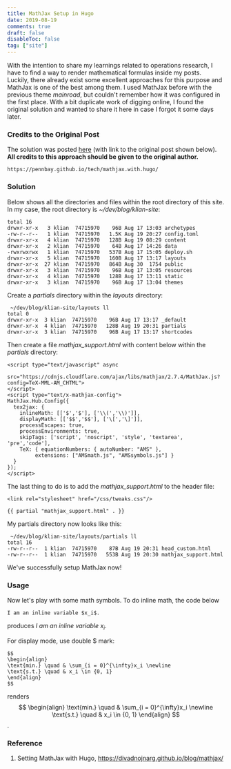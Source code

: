 ```yaml
---
title: MathJax Setup in Hugo
date: 2019-08-19
comments: true
draft: false
disableToc: false
tag: ["site"]
---
```


With the intention to share my learnings related to operations research, I have to find a way to render mathematical formulas inside my posts.
Luckily, there already exist some excellent approaches for this purpose and MathJax is one of the best among them.
I used MathJax before with the previous theme *mainroad*, but couldn't remember how it was configured in the first place.
With a bit duplicate work of digging online, I found the original solution and wanted to share it here in case I forgot it some days later.

### Credits to the Original Post
The solution was posted [here](https://pennbay.github.io/tech/mathjax.with.hugo/) (with link to the original post shown below). **All credits to this approach should be given to the original author.**

```
https://pennbay.github.io/tech/mathjax.with.hugo/
```

### Solution
Below shows all the directories and files within the root directory of this site.
In my case, the root directory is *~/dev/blog/klian-site*:
```
total 16
drwxr-xr-x   3 klian  74715970    96B Aug 17 13:03 archetypes
-rw-r--r--   1 klian  74715970   1.5K Aug 19 20:27 config.toml
drwxr-xr-x   4 klian  74715970   128B Aug 19 08:29 content
drwxr-xr-x   2 klian  74715970    64B Aug 17 14:26 data
-rwxrwxrwx   1 klian  74715970   537B Aug 17 15:05 deploy.sh
drwxr-xr-x   5 klian  74715970   160B Aug 17 13:17 layouts
drwxr-xr-x  27 klian  74715970   864B Aug 30  1754 public
drwxr-xr-x   3 klian  74715970    96B Aug 17 13:05 resources
drwxr-xr-x   4 klian  74715970   128B Aug 17 13:11 static
drwxr-xr-x   3 klian  74715970    96B Aug 17 13:04 themes
```

Create a *partials* directory within the *layouts* directory:
```
 ~/dev/blog/klian-site/layouts ll
total 0
drwxr-xr-x  3 klian  74715970    96B Aug 17 13:17 _default
drwxr-xr-x  4 klian  74715970   128B Aug 19 20:31 partials
drwxr-xr-x  3 klian  74715970    96B Aug 17 13:17 shortcodes
```

Then create a file *mathjax_support.html* with content below within the *partials* directory:
```
<script type="text/javascript" async
  src="https://cdnjs.cloudflare.com/ajax/libs/mathjax/2.7.4/MathJax.js?config=TeX-MML-AM_CHTML">
</script>
<script type="text/x-mathjax-config">
MathJax.Hub.Config({
  tex2jax: {
    inlineMath: [['$','$'], ['\\(','\\)']],
    displayMath: [['$$','$$'], ['\[','\]']],
    processEscapes: true,
    processEnvironments: true,
    skipTags: ['script', 'noscript', 'style', 'textarea', 'pre','code'],
    TeX: { equationNumbers: { autoNumber: "AMS" },
         extensions: ["AMSmath.js", "AMSsymbols.js"] }
  }
});
</script>
```

The last thing to do is to add the *mathjax_support.html* to the header file:
```
<link rel="stylesheet" href="/css/tweaks.css"/>

{{ partial "mathjax_support.html" . }}
```

My partials directory now looks like this:
```
 ~/dev/blog/klian-site/layouts/partials ll
total 16
-rw-r--r--  1 klian  74715970    87B Aug 19 20:31 head_custom.html
-rw-r--r--  1 klian  74715970   553B Aug 19 20:30 mathjax_support.html
```

We've successfully setup MathJax now! 


### Usage

Now let's play with some math symbols.
To do inline math, the code below
```
I am an inline variable $x_i$.
```
produces *I am an inline variable $x_i$*.

For display mode, use double $ mark:
```
$$
\begin{align}
\text{min.} \quad & \sum_{i = 0}^{\infty}x_i \newline
\text{s.t.} \quad & x_i \in {0, 1}
\end{align}
$$
```
renders
$$
\begin{align}
\text{min.} \quad & \sum_{i = 0}^{\infty}x_i \newline
\text{s.t.} \quad & x_i \in {0, 1}
\end{align}
$$.

### Reference
1. Setting MathJax with Hugo, https://divadnojnarg.github.io/blog/mathjax/